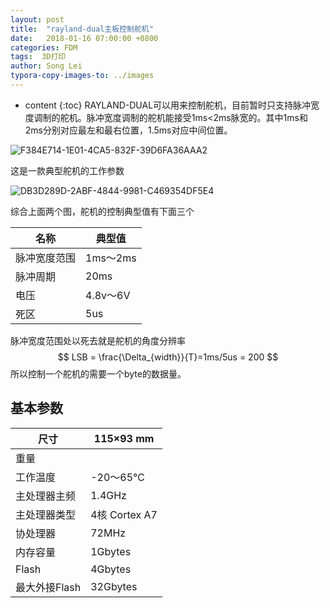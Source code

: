 ```yaml
---
layout: post
title:  "rayland-dual主板控制舵机"
date:   2018-01-16 07:00:00 +0800
categories: FDM 
tags:  3D打印 
author: Song Lei
typora-copy-images-to: ../images
---
```


* content
{:toc}
RAYLAND-DUAL可以用来控制舵机，目前暂时只支持脉冲宽度调制的舵机。脉冲宽度调制的舵机能接受1ms<2ms脉宽的。其中1ms和2ms分别对应最左和最右位置，1.5ms对应中间位置。

![F384E714-1E01-4CA5-832F-39D6FA36AAA2]({{site.baseurl}}/images/F384E714-1E01-4CA5-832F-39D6FA36AAA2.png)

这是一款典型舵机的工作参数

![DB3D289D-2ABF-4844-9981-C469354DF5E4]({{site.baseurl}}/images/DB3D289D-2ABF-4844-9981-C469354DF5E4.png)

综合上面两个图，舵机的控制典型值有下面三个

| 名称     | 典型值     |
| ------ | ------- |
| 脉冲宽度范围 | 1ms～2ms |
| 脉冲周期   | 20ms    |
| 电压     | 4.8v～6V |
| 死区     | 5us     |

脉冲宽度范围处以死去就是舵机的角度分辨率
$$
LSB = \frac{\Delta_{width}}{T}=1ms/5us = 200
$$
所以控制一个舵机的需要一个byte的数据量。



## 基本参数

| 尺寸        | 115×93 mm    |
| --------- | ------------ |
| 重量        |              |
| 工作温度      | -20～65℃      |
| 主处理器主频    | 1.4GHz       |
| 主处理器类型    | 4核 Cortex A7 |
| 协处理器      | 72MHz        |
| 内存容量      | 1Gbytes      |
| Flash     | 4Gbytes      |
| 最大外接Flash | 32Gbytes     |



